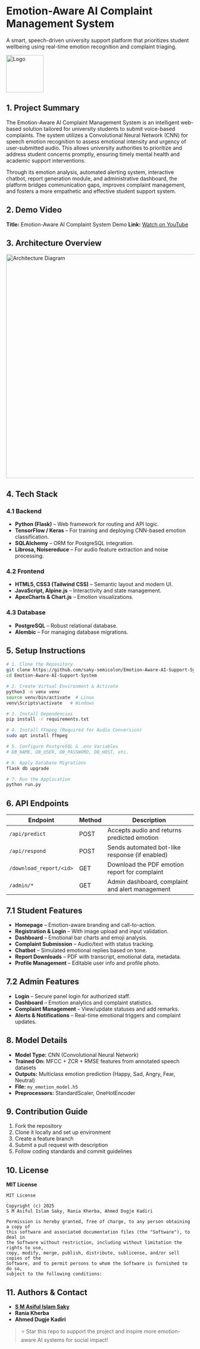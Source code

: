 
# Emotion-Aware AI Complaint Management System

A smart, speech-driven university support platform that prioritizes student wellbeing using real-time emotion recognition and complaint triaging.

<img src="Documentation Page/medias/home.png" alt="Logo" width="100"/>


## 1. Project Summary

The Emotion-Aware AI Complaint Management System is an intelligent web-based solution tailored for university students to submit voice-based complaints. The system utilizes a Convolutional Neural Network (CNN) for speech emotion recognition to assess emotional intensity and urgency of user-submitted audio. This allows university authorities to prioritize and address student concerns promptly, ensuring timely mental health and academic support interventions.

Through its emotion analysis, automated alerting system, interactive chatbot, report generation module, and administrative dashboard, the platform bridges communication gaps, improves complaint management, and fosters a more empathetic and effective student support system.

## 2. Demo Video

**Title:** Emotion-Aware AI Complaint System Demo 
**Link:** [Watch on YouTube](https://youtu.be/53eVlWif4LI)

## 3. Architecture Overview

<img src="Documentation Page/medias/architecture.png" alt="Architecture Diagram" width="600"/>


## 4. Tech Stack

### 4.1 Backend
- **Python (Flask)** – Web framework for routing and API logic.
- **TensorFlow / Keras** – For training and deploying CNN-based emotion classification.
- **SQLAlchemy** – ORM for PostgreSQL integration.
- **Librosa, Noisereduce** – For audio feature extraction and noise processing.

### 4.2 Frontend
- **HTML5, CSS3 (Tailwind CSS)** – Semantic layout and modern UI.
- **JavaScript, Alpine.js** – Interactivity and state management.
- **ApexCharts & Chart.js** – Emotion visualizations.

### 4.3 Database
- **PostgreSQL** – Robust relational database.
- **Alembic** – For managing database migrations.

## 5. Setup Instructions

```bash
# 1. Clone the Repository
git clone https://github.com/saky-semicolon/Emotion-Aware-AI-Support-System.git
cd Emotion-Aware-AI-Support-System

# 2. Create Virtual Environment & Activate
python3 -m venv venv
source venv/bin/activate  # Linux
venv\Scripts\activate   # Windows

# 3. Install Dependencies
pip install -r requirements.txt

# 4. Install FFmpeg (Required for Audio Conversion)
sudo apt install ffmpeg

# 5. Configure PostgreSQL & .env Variables
# DB_NAME, DB_USER, DB_PASSWORD, DB_HOST, etc.

# 6. Apply Database Migrations
flask db upgrade

# 7. Run the Application
python run.py
```

## 6. API Endpoints

| Endpoint                  | Method | Description                                        |
|--------------------------|--------|----------------------------------------------------|
| `/api/predict`           | POST   | Accepts audio and returns predicted emotion        |
| `/api/respond`           | POST   | Sends automated bot-like response (if enabled)     |
| `/download_report/<id>`  | GET    | Download the PDF emotion report for complaint      |
| `/admin/*`               | GET    | Admin dashboard, complaint and alert management    |


## 7.1 Student Features

- **Homepage** – Emotion-aware branding and call-to-action.
- **Registration & Login** – With image upload and input validation.
- **Dashboard** – Emotional bar charts and emoji analysis.
- **Complaint Submission** – Audio/text with status tracking.
- **Chatbot** – Simulated emotional replies based on tone.
- **Report Downloads** – PDF with transcript, emotional data, metadata.
- **Profile Management** – Editable user info and profile photo.

## 7.2 Admin Features

- **Login** – Secure panel login for authorized staff.
- **Dashboard** – Emotion analytics and complaint statistics.
- **Complaint Management** – View/update statuses and add remarks.
- **Alerts & Notifications** – Real-time emotional triggers and complaint updates.

## 8. Model Details

- **Model Type:** CNN (Convolutional Neural Network)
- **Trained On:** MFCC + ZCR + RMSE features from annotated speech datasets
- **Outputs:** Multiclass emotion prediction (Happy, Sad, Angry, Fear, Neutral)
- **File:** `my_emotion_model.h5`
- **Preprocessors:** StandardScaler, OneHotEncoder


## 9. Contribution Guide

1. Fork the repository
2. Clone it locally and set up environment
3. Create a feature branch
4. Submit a pull request with description
5. Follow coding standards and commit guidelines

## 10. License

**MIT License**

```text
MIT License

Copyright (c) 2025
S M Asiful Islam Saky, Rania Kherba, Ahmed Dugje Kadiri

Permission is hereby granted, free of charge, to any person obtaining a copy of
this software and associated documentation files (the "Software"), to deal in
the Software without restriction, including without limitation the rights to use,
copy, modify, merge, publish, distribute, sublicense, and/or sell copies of the
Software, and to permit persons to whom the Software is furnished to do so,
subject to the following conditions:
```

## 11. Authors & Contact

- [**S M Asiful Islam Saky**](https://saky.space)
- **Rania Kherba**
- **Ahmed Dugje Kadiri**

> ⭐ Star this repo to support the project and inspire more emotion-aware AI systems for social impact!
